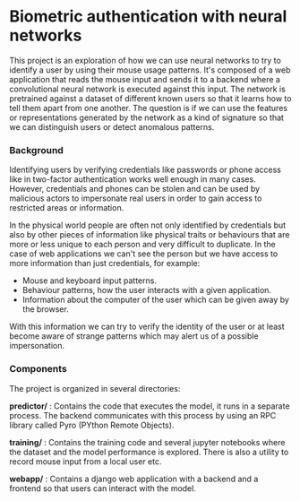 # Biometric authentication with neural networks

This project is an exploration of how we can use neural networks
to try to identify a user by using their mouse usage patterns. It's composed
of a web application that reads the mouse input and sends it to a backend
where a convolutional neural network is executed against this input.
The network is pretrained against a dataset of different known users so
that it learns how to tell them apart from one another. The question is if we 
can use the features or representations generated by the network as a kind
of signature so that we can distinguish users or detect anomalous patterns. 

### Background 

Identifying users by verifying credentials like passwords or phone
access like in two-factor authentication works well enough in many cases.
However, credentials and phones can be stolen and can be used by 
malicious actors to impersonate real users in order to gain access 
to restricted areas or information.

In the physical world people are often not only identified by credentials 
but also by other pieces of information like physical traits or behaviours
that are more or less unique to each person and very difficult to duplicate.
In the case of web applications we can't see the person but we have access 
to more information than just credentials, for example:

- Mouse and keyboard input patterns.
- Behaviour patterns, how the user interacts with a given application.
- Information about the computer of the user which can be given away 
by the browser.

With this information we can try to verify the identity of the user or at
least become aware of strange patterns which may alert us of a possible
impersonation.

### Components 

The project is organized in several directories:

**predictor/** : Contains the code that executes the model, it runs
in a separate process. The backend communicates with this process by using 
an RPC library called Pyro (PYthon Remote Objects). 

**training/** : Contains the training code and several jupyter notebooks
where the dataset and the model performance is explored. There is also
a utility to record mouse input from a local user etc.

**webapp/** : Contains a django web application with a backend and a frontend
so that users can interact with the model.
